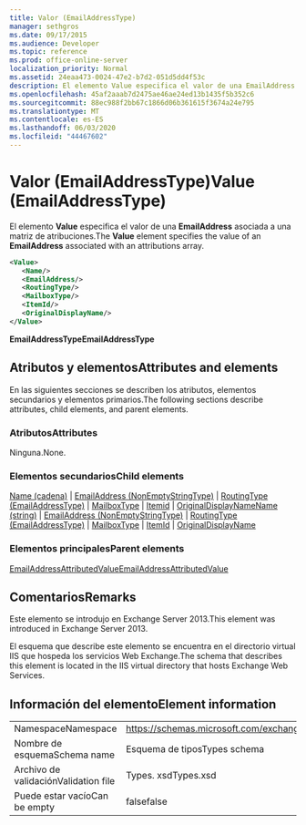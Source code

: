 ```yaml
---
title: Valor (EmailAddressType)
manager: sethgros
ms.date: 09/17/2015
ms.audience: Developer
ms.topic: reference
ms.prod: office-online-server
localization_priority: Normal
ms.assetid: 24eaa473-0024-47e2-b7d2-051d5dd4f53c
description: El elemento Value especifica el valor de una EmailAddress asociada a una matriz de atribuciones.
ms.openlocfilehash: 45af2aaab7d2475ae46ae24ed13b1435f5b352c6
ms.sourcegitcommit: 88ec988f2bb67c1866d06b361615f3674a24e795
ms.translationtype: MT
ms.contentlocale: es-ES
ms.lasthandoff: 06/03/2020
ms.locfileid: "44467602"
---
```

# <a name="value-emailaddresstype"></a><span data-ttu-id="651ea-103">Valor (EmailAddressType)</span><span class="sxs-lookup"><span data-stu-id="651ea-103">Value (EmailAddressType)</span></span>

<span data-ttu-id="651ea-104">El elemento **Value** especifica el valor de una **EmailAddress** asociada a una matriz de atribuciones.</span><span class="sxs-lookup"><span data-stu-id="651ea-104">The **Value** element specifies the value of an **EmailAddress** associated with an attributions array.</span></span> 
  
```XML
<Value>
   <Name/>
   <EmailAddress/>
   <RoutingType/>
   <MailboxType/>
   <ItemId/>
   <OriginalDisplayName/>
</Value>
```

<span data-ttu-id="651ea-105">**EmailAddressType**</span><span class="sxs-lookup"><span data-stu-id="651ea-105">**EmailAddressType**</span></span>

## <a name="attributes-and-elements"></a><span data-ttu-id="651ea-106">Atributos y elementos</span><span class="sxs-lookup"><span data-stu-id="651ea-106">Attributes and elements</span></span>

<span data-ttu-id="651ea-107">En las siguientes secciones se describen los atributos, elementos secundarios y elementos primarios.</span><span class="sxs-lookup"><span data-stu-id="651ea-107">The following sections describe attributes, child elements, and parent elements.</span></span>
  
### <a name="attributes"></a><span data-ttu-id="651ea-108">Atributos</span><span class="sxs-lookup"><span data-stu-id="651ea-108">Attributes</span></span>

<span data-ttu-id="651ea-109">Ninguna.</span><span class="sxs-lookup"><span data-stu-id="651ea-109">None.</span></span>
  
### <a name="child-elements"></a><span data-ttu-id="651ea-110">Elementos secundarios</span><span class="sxs-lookup"><span data-stu-id="651ea-110">Child elements</span></span>

<span data-ttu-id="651ea-111">[Name (cadena)](name-string.md)  |  [EmailAddress (NonEmptyStringType)](emailaddress-nonemptystringtype.md)  |  [RoutingType (EmailAddressType)](routingtype-emailaddresstype.md)  |  [MailboxType](mailboxtype.md)  |  [Itemid](itemid.md)  |  [OriginalDisplayName](originaldisplayname.md)</span><span class="sxs-lookup"><span data-stu-id="651ea-111">[Name (string)](name-string.md) | [EmailAddress (NonEmptyStringType)](emailaddress-nonemptystringtype.md) | [RoutingType (EmailAddressType)](routingtype-emailaddresstype.md) | [MailboxType](mailboxtype.md) | [ItemId](itemid.md) | [OriginalDisplayName](originaldisplayname.md)</span></span>
  
### <a name="parent-elements"></a><span data-ttu-id="651ea-112">Elementos principales</span><span class="sxs-lookup"><span data-stu-id="651ea-112">Parent elements</span></span>

[<span data-ttu-id="651ea-113">EmailAddressAttributedValue</span><span class="sxs-lookup"><span data-stu-id="651ea-113">EmailAddressAttributedValue</span></span>](emailaddressattributedvalue.md)
  
## <a name="remarks"></a><span data-ttu-id="651ea-114">Comentarios</span><span class="sxs-lookup"><span data-stu-id="651ea-114">Remarks</span></span>

<span data-ttu-id="651ea-115">Este elemento se introdujo en Exchange Server 2013.</span><span class="sxs-lookup"><span data-stu-id="651ea-115">This element was introduced in Exchange Server 2013.</span></span>
  
<span data-ttu-id="651ea-116">El esquema que describe este elemento se encuentra en el directorio virtual IIS que hospeda los servicios Web Exchange.</span><span class="sxs-lookup"><span data-stu-id="651ea-116">The schema that describes this element is located in the IIS virtual directory that hosts Exchange Web Services.</span></span>
  
## <a name="element-information"></a><span data-ttu-id="651ea-117">Información del elemento</span><span class="sxs-lookup"><span data-stu-id="651ea-117">Element information</span></span>

|||
|:-----|:-----|
|<span data-ttu-id="651ea-118">Namespace</span><span class="sxs-lookup"><span data-stu-id="651ea-118">Namespace</span></span>  <br/> |https://schemas.microsoft.com/exchange/services/2006/types  <br/> |
|<span data-ttu-id="651ea-119">Nombre de esquema</span><span class="sxs-lookup"><span data-stu-id="651ea-119">Schema name</span></span>  <br/> |<span data-ttu-id="651ea-120">Esquema de tipos</span><span class="sxs-lookup"><span data-stu-id="651ea-120">Types schema</span></span>  <br/> |
|<span data-ttu-id="651ea-121">Archivo de validación</span><span class="sxs-lookup"><span data-stu-id="651ea-121">Validation file</span></span>  <br/> |<span data-ttu-id="651ea-122">Types. xsd</span><span class="sxs-lookup"><span data-stu-id="651ea-122">Types.xsd</span></span>  <br/> |
|<span data-ttu-id="651ea-123">Puede estar vacío</span><span class="sxs-lookup"><span data-stu-id="651ea-123">Can be empty</span></span>  <br/> |<span data-ttu-id="651ea-124">false</span><span class="sxs-lookup"><span data-stu-id="651ea-124">false</span></span>  <br/> |
   

